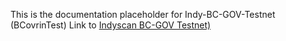 This is the documentation placeholder for Indy-BC-GOV-Testnet (BCovrinTest)
Link to [Indyscan BC-GOV Testnet)](http://test.bcovrin.vonx.io:3707/home/BCOVRIN_TEST)